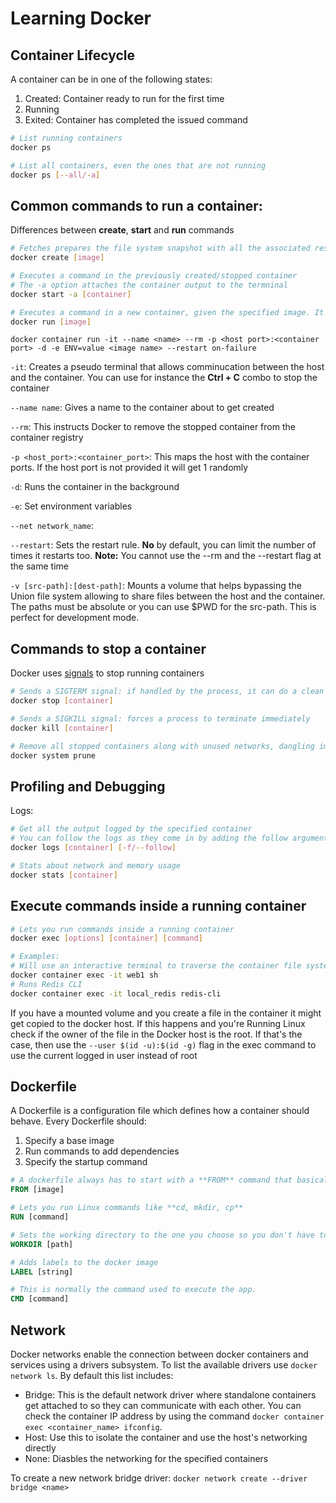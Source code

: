 # Learning Docker

## Container Lifecycle

A container can be in one of the following states:

1. Created: Container ready to run for the first time
2. Running
3. Exited: Container has completed the issued command

```sh
# List running containers
docker ps

# List all containers, even the ones that are not running
docker ps [--all/-a]
```

## Common commands to run a container:

Differences between **create**, **start** and **run** commands

```sh
# Fetches prepares the file system snapshot with all the associated resources to run the container
docker create [image]

# Executes a command in the previously created/stopped container
# The -a option attaches the container output to the termninal
docker start -a [container]

# Executes a command in a new container, given the specified image. It is like create + start
docker run [image]
```

`docker container run -it --name <name> --rm -p <host port>:<container port> -d -e ENV=value <image name> --restart on-failure`

`-it`: Creates a pseudo terminal that allows comminucation between the host and the container. 
You can use for instance the **Ctrl + C** combo to stop the container

`--name name`: Gives a name to the container about to get created

`--rm`: This instructs Docker to remove the stopped container from the container registry

`-p <host_port>:<container_port>`: This maps the host with the container ports. If the host port is not provided it will get 1 randomly

`-d`: Runs the container in the background

`-e`: Set environment variables

`--net network_name`: 

`--restart`: Sets the restart rule. **No** by default, you can limit the number of times it restarts too. 
**Note:** You cannot use the --rm and the --restart flag at the same time

`-v [src-path]:[dest-path]`: Mounts a volume that helps bypassing the Union file system allowing to share files between the host and the container. The paths must be absolute or you can use $PWD for the src-path. This is perfect for development mode.

## Commands to stop a container

Docker uses [signals](https://en.wikipedia.org/wiki/Signal_(IPC)) to stop running containers

```sh
# Sends a SIGTERM signal: if handled by the process, it can do a clean up and give it time to shut down
docker stop [container]

# Sends a SIGKILL signal: forces a process to terminate immediately
docker kill [container]

# Remove all stopped containers along with unused networks, dangling images and build cache
docker system prune
```

## Profiling and Debugging

Logs:

```sh
# Get all the output logged by the specified container
# You can follow the logs as they come in by adding the follow argument
docker logs [container] [-f/--follow]

# Stats about network and memory usage
docker stats [container]
```

## Execute commands inside a running container

```sh
# Lets you run commands inside a running container
docker exec [options] [container] [command]

# Examples:
# Will use an interactive terminal to traverse the container file system
docker container exec -it web1 sh
# Runs Redis CLI
docker container exec -it local_redis redis-cli
```

If you have a mounted volume and you create a file in the container it might get copied to the docker host. If this happens and you're Running Linux check if the owner of the file in the Docker host is the root. If that's the case, then use the `--user $(id -u):$(id -g)` flag in the exec command to use the current logged in user instead of root

## Dockerfile

A Dockerfile is a configuration file which defines how a container should behave. Every Dockerfile should:
1. Specify a base image
2. Run commands to add dependencies
3. Specify the startup command

```Dockerfile
# A dockerfile always has to start with a **FROM** command that basically imports a base image that can be another docker image or one you create from scratch.
FROM [image]

# Lets you run Linux commands like **cd, mkdir, cp**
RUN [command]

# Sets the working directory to the one you choose so you don't have to keep cd'ing into it
WORKDIR [path]

# Adds labels to the docker image
LABEL [string]

# This is normally the command used to execute the app.
CMD [command]
```

## Network

Docker networks enable the connection between docker containers and services using a drivers subsystem. To list the available drivers use `docker network ls`. By default this list includes: 
- Bridge: This is the default network driver where standalone containers get attached to so they can communicate with each other. You can check the container IP address by using the command `docker container exec <container_name> ifconfig`. 
- Host: Use this to isolate the container and use the host's networking directly
- None: Diasbles the networking for the specified containers

To create a new network bridge driver: `docker network create --driver bridge <name>`